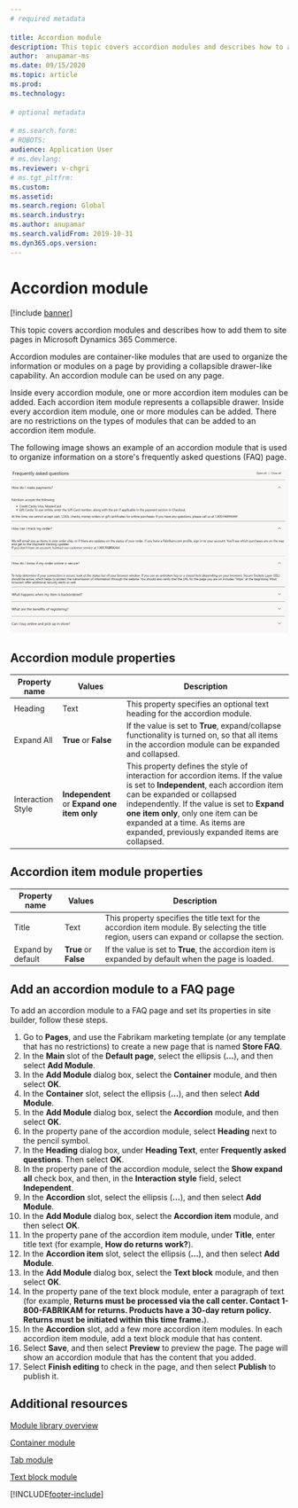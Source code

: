 ```yaml
---
# required metadata

title: Accordion module 
description: This topic covers accordion modules and describes how to add them to site pages in Microsoft Dynamics 365 Commerce.
author:  anupamar-ms
ms.date: 09/15/2020
ms.topic: article
ms.prod: 
ms.technology: 

# optional metadata

# ms.search.form: 
# ROBOTS: 
audience: Application User
# ms.devlang: 
ms.reviewer: v-chgri
# ms.tgt_pltfrm: 
ms.custom: 
ms.assetid: 
ms.search.region: Global
ms.search.industry: 
ms.author: anupamar
ms.search.validFrom: 2019-10-31
ms.dyn365.ops.version: 
---
```


# Accordion module

[!include [banner](includes/banner.md)]

This topic covers accordion modules and describes how to add them to site pages in Microsoft Dynamics 365 Commerce.

Accordion modules are container-like modules that are used to organize the information or modules on a page by providing a collapsible drawer-like capability. An accordion module can be used on any page.

Inside every accordion module, one or more accordion item modules can be added. Each accordion item module represents a collapsible drawer. Inside every accordion item module, one or more modules can be added. There are no restrictions on the types of modules that can be added to an accordion item module.

The following image shows an example of an accordion module that is used to organize information on a store's frequently asked questions (FAQ) page.

![Example of an accordion module.](./media/ecommerce-accordion.PNG)

## Accordion module properties

| Property name | Values | Description |
|---------------|--------|-------------|
| Heading | Text | This property specifies an optional text heading for the accordion module. |
| Expand All | **True** or **False** | If the value is set to **True**, expand/collapse functionality is turned on, so that all items in the accordion module can be expanded and collapsed. |
| Interaction Style | **Independent** or **Expand one item only** | This property defines the style of interaction for accordion items. If the value is set to **Independent**, each accordion item can be expanded or collapsed independently. If the value is set to **Expand one item only**, only one item can be expanded at a time. As items are expanded, previously expanded items are collapsed. |

## Accordion item module properties

| Property name | Values | Description |
|----------------|--------|-------------|
| Title | Text | This property specifies the title text for the accordion item module. By selecting the title region, users can expand or collapse the section. |
| Expand by default | **True** or **False** | If the value is set to **True**, the accordion item is expanded by default when the page is loaded. |

## Add an accordion module to a FAQ page

To add an accordion module to a FAQ page and set its properties in site builder, follow these steps.

1. Go to **Pages**, and use the Fabrikam marketing template (or any template that has no restrictions) to create a new page that is named **Store FAQ**.
1. In the **Main** slot of the **Default page**, select the ellipsis (**...**), and then select **Add Module**.
1. In the **Add Module** dialog box, select the **Container** module, and then select **OK**.
1. In the **Container** slot, select the ellipsis (**...**), and then select **Add Module**.
1. In the **Add Module** dialog box, select the **Accordion** module, and then select **OK**.
1. In the property pane of the accordion module, select **Heading** next to the pencil symbol.
1. In the **Heading** dialog box, under **Heading Text**, enter **Frequently asked questions**. Then select **OK**.
1. In the property pane of the accordion module, select the **Show expand all** check box, and then, in the **Interaction style** field, select **Independent**.
1. In the **Accordion** slot, select the ellipsis (**...**), and then select **Add Module**.
1. In the **Add Module** dialog box, select the **Accordion item** module, and then select **OK**.
1. In the property pane of the accordion item module, under **Title**, enter title text (for example, **How do returns work?**).
1. In the **Accordion item** slot, select the ellipsis (**...**), and then select **Add Module**.
1. In the **Add Module** dialog box, select the **Text block** module, and then select **OK**.
1. In the property pane of the text block module, enter a paragraph of text (for example, **Returns must be processed via the call center. Contact 1-800-FABRIKAM for returns. Products have a 30-day return policy. Returns must be initiated within this time frame.**).
1. In the **Accordion** slot, add a few more accordion item modules. In each accordion item module, add a text block module that has content.
1. Select **Save**, and then select **Preview** to preview the page. The page will show an accordion module that has the content that you added.
1. Select **Finish editing** to check in the page, and then select **Publish** to publish it.

## Additional resources

[Module library overview](starter-kit-overview.md)

[Container module](add-container-module.md)

[Tab module](add-tab.md)

[Text block module](add-content-rich-block.md)


[!INCLUDE[footer-include](../includes/footer-banner.md)]
